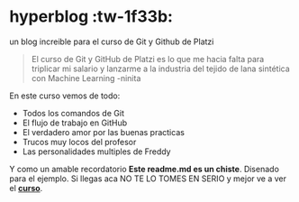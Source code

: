 # hyperblog :tw-1f33b:
un blog increible para el curso de Git y Github de Platzi
>El curso de Git y GitHub de Platzi es lo que me hacia falta para triplicar mi salario y lanzarme a la industria del tejido de lana sintética con Machine Learning
>-ninita

En este curso vemos de todo:
* Todos los comandos de Git
* El flujo de trabajo en GitHub
* El verdadero amor por las buenas practicas
* Trucos muy locos del profesor
* Las personalidades multiples de Freddy

Y como un amable recordatorio **Este readme.md es un chiste**. Disenado para el ejemplo. Si llegas aca NO TE LO TOMES EN SERIO y mejor ve a ver el  [**curso**](http:/https://platzi.com/clases/1557-git-github/19977-readmemd-es-una-excelente-practica// "curso").


